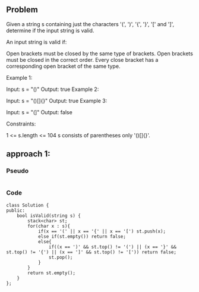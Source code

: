 ## Problem
Given a string s containing just the characters '(', ')', '{', '}', '[' and ']', determine if the input string is valid.

An input string is valid if:

Open brackets must be closed by the same type of brackets.
Open brackets must be closed in the correct order.
Every close bracket has a corresponding open bracket of the same type.
 

Example 1:

Input: s = "()"
Output: true
Example 2:

Input: s = "()[]{}"
Output: true
Example 3:

Input: s = "(]"
Output: false
 

Constraints:

1 <= s.length <= 104
s consists of parentheses only '()[]{}'.

## approach 1:
### Pseudo
```
```

### Code

```
class Solution {
public:
    bool isValid(string s) {
        stack<char> st;
        for(char x : s){
            if(x == '(' || x == '{' || x == '[') st.push(x);
            else if(st.empty()) return false;
            else{
                if((x == ')' && st.top() != '(') || (x == '}' && st.top() != '{') || (x == ']' && st.top() != '[')) return false;
                st.pop();
            }
        }
        return st.empty();
    }
};
```



